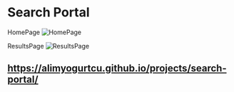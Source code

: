 # Search Portal

HomePage
![HomePage](https://user-images.githubusercontent.com/50144617/159100148-b0fcef51-ea28-47ac-b6c5-2e6e8a391c80.png)

ResultsPage
![ResultsPage](https://user-images.githubusercontent.com/50144617/159100150-42b44c93-454b-4e2f-8356-0d4a9f9b6084.png)


## https://alimyogurtcu.github.io/projects/search-portal/
